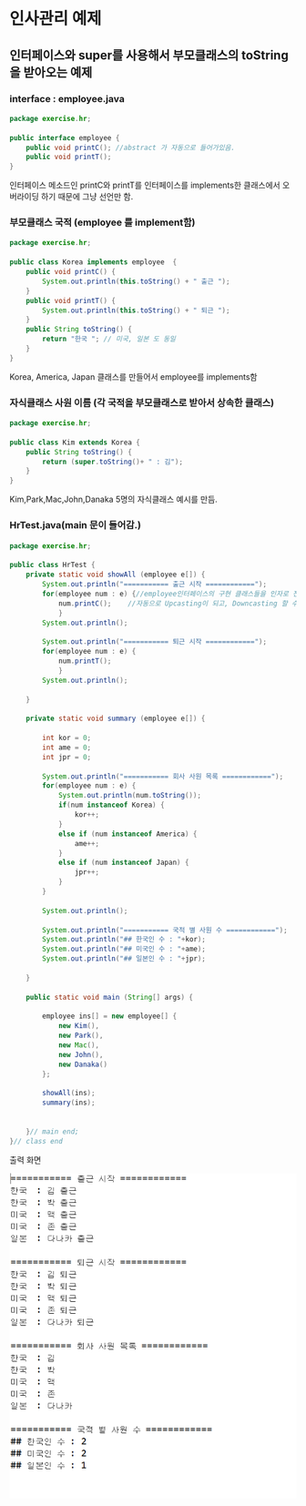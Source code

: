 # 인사관리 예제

## 인터페이스와 super를 사용해서 부모클래스의 toString을 받아오는 예제



### interface : employee.java

```java
package exercise.hr;

public interface employee {
	public void printC(); //abstract 가 자동으로 들어가있음.
	public void printT();
}
```

인터페이스 메소드인 printC와 printT를 인터페이스를 implements한 클래스에서 오버라이딩 하기 때문에 그냥 선언만 함.



### 부모클래스 국적 (employee 를 implement함)

```java
package exercise.hr;

public class Korea implements employee  {
	public void printC() {
		System.out.println(this.toString() + " 출근 ");
	}
	public void printT() {
		System.out.println(this.toString() + " 퇴근 ");
	}
	public String toString() {
		return "한국 "; // 미국, 일본 도 동일 
	}
}
```

Korea, America, Japan 클래스를 만들어서 employee를 implements함



### 자식클래스 사원 이름 (각 국적을 부모클래스로 받아서 상속한 클래스)

```java
package exercise.hr;

public class Kim extends Korea {
	public String toString() {
		return (super.toString()+ " : 김");
	}
}

```

Kim,Park,Mac,John,Danaka 5명의 자식클래스 예시를 만듬.



### HrTest.java(main 문이 들어감.)

```java
package exercise.hr;

public class HrTest {
	private static void showAll (employee e[]) {
		System.out.println("=========== 출근 시작 ============");
		for(employee num : e) {//employee인터페이스의 구현 클래스들을 인자로 전달할 경우 
			num.printC();	 //자동으로 Upcasting이 되고, Downcasting 할 수 있습니다.
			}
		System.out.println();
		
		System.out.println("=========== 퇴근 시작 ============");
		for(employee num : e) { 
			num.printT();	
			}
		System.out.println();
	
	}
	
	private static void summary (employee e[]) {
		
		int kor = 0;
		int ame = 0;
		int jpr = 0;
		
		System.out.println("=========== 회사 사원 목록 ============");
		for(employee num : e) {
			System.out.println(num.toString());
			if(num instanceof Korea) {
				kor++;
			}
			else if (num instanceof America) {
				ame++;
			}
			else if (num instanceof Japan) {
				jpr++;
			}
		}
		
		System.out.println();
				
		System.out.println("=========== 국적 별 사원 수 ============");
		System.out.println("## 한국인 수 : "+kor);
		System.out.println("## 미국인 수 : "+ame);
		System.out.println("## 일본인 수 : "+jpr);
	
	}

	public static void main (String[] args) {
		
		employee ins[] = new employee[] {
			new Kim(),
			new Park(),
			new Mac(),
			new John(),
			new Danaka()
		};
		
		showAll(ins);
		summary(ins);

						
	}// main end;
}// class end

```



출력 화면 

![](https://github.com/Q3333/ITL/blob/master/190524/result2.png)

